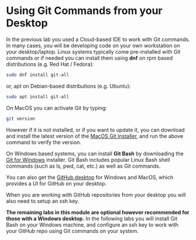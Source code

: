 # Using Git Commands from your Desktop

In the previous lab you used a Cloud-based IDE to work with Git commands. In many cases, you will be developing code on your own workstation on your desktop/laptop. Linux systems  typically come pre-installed with Git commands or if needed you can install them using **dnf** on rpm based distributions (e.g. Red Hat / Fedora):

```bash
sudo dnf install git-all
```

or, apt on Debian-based distributions (e.g. Ubuntu):

```bash
sudo apt install git-all
```

On MacOS you can activate Git by typing:

```bash
git version
```

However if it is not installed, or if you want to update it, you can download and install the latest version of the [MacOS Git Installer](https://sourceforge.net/projects/git-osx-installer/files/git-2.23.0-intel-universal-mavericks.dmg/download?use_mirror=autoselect), and run the above command to verify the version.

On Windows based systems, you can install **Git Bash** by downloading the [Git for Windows](https://gitforwindows.org/) installer. Git Bash includes popular Linux Bash shell commands (such as ls, pwd, cat, etc.) as well as Git commands.

You can also get the [GitHub desktop](https://desktop.github.com/) for Windows and MacOS, which provides a UI for GitHub on your desktop.

When you are working with GitHub repositories from your desktop you will also need to setup an ssh key. 

**The remaining labs in this module are optional however recommended for those with a Windows desktop.** In the following labs you will install Git Bash on your Windows machine, and configure an ssh key to work with your GitHub repo using Git commands on your system.